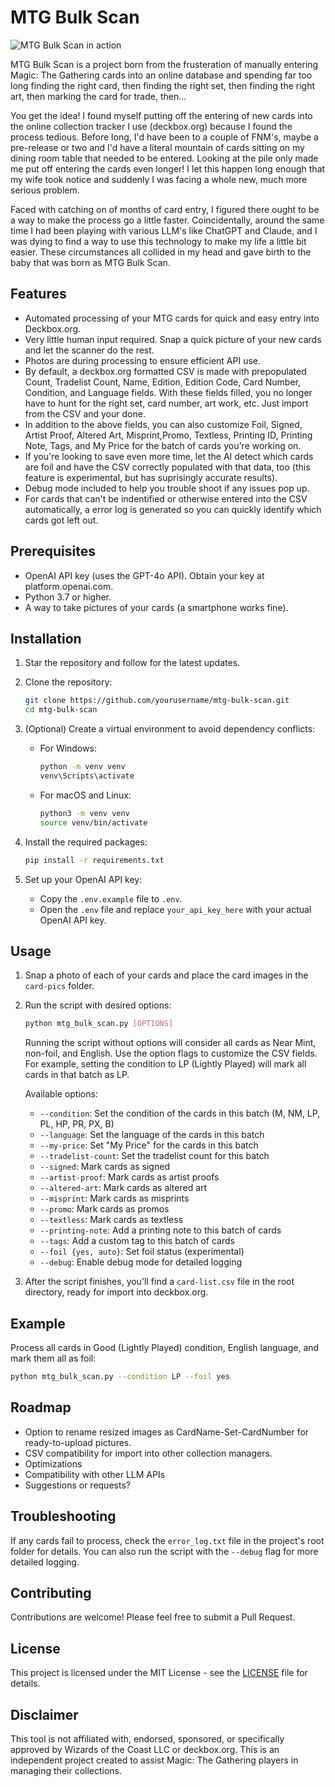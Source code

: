 # MTG Bulk Scan

![MTG Bulk Scan in action](https://s10.gifyu.com/images/SrGbF.gif)

MTG Bulk Scan is a project born from the frusteration of manually entering Magic: The Gathering cards into an online database and spending far too long finding the right card, then finding the right set, then finding the right art, then marking the card for trade, then...

You get the idea! I found myself putting off the entering of new cards into the online collection tracker I use (deckbox.org) because I found the process tedious. Before long, I'd have been to a couple of FNM's, maybe a pre-release or two and I'd have a literal mountain of cards sitting on my dining room table that needed to be entered. Looking at the pile only made me put off entering the cards even longer! I let this happen long enough that my wife took notice and suddenly I was facing a whole new, much more serious problem. 

Faced with catching on of months of card entry, I figured there ought to be a way to make the process go a little faster. Coincidentally, around the same time I had been playing with various LLM's like ChatGPT and Claude, and I was dying to find a way to use this technology to make my life a little bit easier. These circumstances all collided in my head and gave birth to the baby that was born as MTG Bulk Scan.

## Features

- Automated processing of your MTG cards for quick and easy entry into Deckbox.org.
- Very little human input required. Snap a quick picture of your new cards and let the scanner do the rest.
- Photos are during processing to ensure efficient API use.
- By default, a deckbox.org formatted CSV is made with prepopulated Count, Tradelist Count, Name, Edition, Edition Code, Card Number, Condition, and Language fields. With these fields filled, you no longer have to hunt for the right set, card number, art work, etc. Just import from the CSV and your done.
- In addition to the above fields, you can also customize Foil, Signed, Artist Proof, Altered Art, Misprint,Promo, Textless, Printing ID, Printing Note, Tags, and My Price for the batch of cards you're working on.
- If you're looking to save even more time, let the AI detect which cards are foil and have the CSV correctly populated with that data, too (this feature is experimental, but has suprisingly accurate results).
- Debug mode included to help you trouble shoot if any issues pop up.
- For cards that can't be indentified or otherwise entered into the CSV automatically, a error log is generated so you can quickly identify which cards got left out.

## Prerequisites

- OpenAI API key (uses the GPT-4o API). Obtain your key at platform.openai.com.
- Python 3.7 or higher.
- A way to take pictures of your cards (a smartphone works fine).

## Installation

1. Star the repository and follow for the latest updates.

2. Clone the repository:
   ```bash
   git clone https://github.com/yourusername/mtg-bulk-scan.git
   cd mtg-bulk-scan
   ```

3. (Optional) Create a virtual environment to avoid dependency conflicts:
   - For Windows:
     ```bash
     python -m venv venv
     venv\Scripts\activate
     ```
   - For macOS and Linux:
     ```bash
     python3 -m venv venv
     source venv/bin/activate
     ```

4. Install the required packages:
   ```bash
   pip install -r requirements.txt
   ```

5. Set up your OpenAI API key:
   - Copy the `.env.example` file to `.env`.
   - Open the `.env` file and replace `your_api_key_here` with your actual OpenAI API key.

## Usage

1. Snap a photo of each of your cards and place the card images in the `card-pics` folder.

2. Run the script with desired options:
   ```bash
   python mtg_bulk_scan.py [OPTIONS]
   ```
   Running the script without options will consider all cards as Near Mint, non-foil, and English. Use the option flags to customize the CSV fields. For example, setting the condition to LP (Lightly Played) will mark all cards in that batch as LP.

   Available options:
   - `--condition`: Set the condition of the cards in this batch (M, NM, LP, PL, HP, PR, PX, B)
   - `--language`: Set the language of the cards in this batch
   - `--my-price`: Set "My Price" for the cards in this batch
   - `--tradelist-count`: Set the tradelist count for this batch
   - `--signed`: Mark cards as signed
   - `--artist-proof`: Mark cards as artist proofs
   - `--altered-art`: Mark cards as altered art
   - `--misprint`: Mark cards as misprints
   - `--promo`: Mark cards as promos
   - `--textless`: Mark cards as textless
   - `--printing-note`: Add a printing note to this batch of cards
   - `--tags`: Add a custom tag to this batch of cards
   - `--foil {yes, auto}`: Set foil status (experimental)
   - `--debug`: Enable debug mode for detailed logging

3. After the script finishes, you'll find a `card-list.csv` file in the root directory, ready for import into deckbox.org.

## Example

Process all cards in Good (Lightly Played) condition, English language, and mark them all as foil:
```bash
python mtg_bulk_scan.py --condition LP --foil yes
```

## Roadmap

- Option to rename resized images as CardName-Set-CardNumber for ready-to-upload pictures.
- CSV compatibility for import into other collection managers.
- Optimizations
- Compatibility with other LLM APIs
- Suggestions or requests?

## Troubleshooting

If any cards fail to process, check the `error_log.txt` file in the project's root folder for details. You can also run the script with the `--debug` flag for more detailed logging.

## Contributing

Contributions are welcome! Please feel free to submit a Pull Request.

## License

This project is licensed under the MIT License - see the [LICENSE](LICENSE) file for details.

## Disclaimer

This tool is not affiliated with, endorsed, sponsored, or specifically approved by Wizards of the Coast LLC or deckbox.org. This is an independent project created to assist Magic: The Gathering players in managing their collections.
